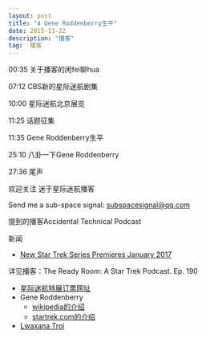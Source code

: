 ```yaml
---
layout: post
title: "4 Gene Roddenberry生平"
date: 2015-11-22
description: "播客"
tag:  播客
---   
```


00:35 关于播客的闲fei聊hua

07:12 CBS新的星际迷航剧集

10:00 星际迷航北京展览

11:25 话题征集

11:35 Gene Roddenberry生平

25:10 八卦一下Gene Roddenberry

27:36 尾声

 欢迎关注 迷于星际迷航播客

 Send me a sub-space signal: [subspacesignal@qq.com](mailto:subspacesignal@qq.com)

 提到的播客Accidental Technical Podcast

 新闻

* [New Star Trek Series Premieres January 2017](http://www.startrek.com/article/new-star-trek-series-premieres-january-2017)

详见播客：The Ready Room: A Star Trek Podcast. Ep. 190

* [星际迷航特展订票网址](http://show.wepiao.com/pages/item/b/d2/ea/b749795ec24043d5a3504f904d37d2ea.html)
* Gene Roddenberry
	* [wikipedia的介绍](https://en.wikipedia.org/wiki/Gene_Roddenberry)
	* [startrek.com的介绍](http://www.startrek.com/database_article/roddenberry)
* [Lwaxana Troi](http://www.startrek.com/database_article/lwaxana-troi)
